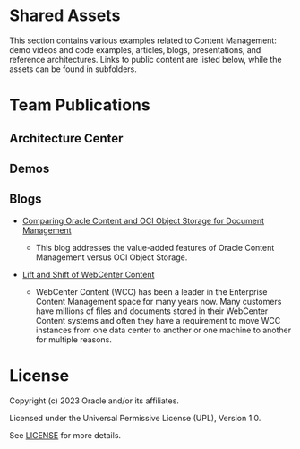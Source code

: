 # Shared Assets

This section contains various examples related to Content Management: demo videos and code examples, articles, blogs, presentations, and reference architectures. Links to public content are listed below, while the assets can be found in subfolders.

# Team Publications


## Architecture Center


## Demos

## Blogs

- [Comparing Oracle Content and OCI Object Storage for Document Management](https://blogs.oracle.com/content-management/post/comparing-oracle-content-and-oci-object-storage-for-document-management)
    - This blog addresses  the value-added features of Oracle Content Management versus OCI Object Storage.

- [Lift and Shift of WebCenter Content](https://blogs.oracle.com/content-management/post/lift-shift-of-webcenter-content)
    - WebCenter Content (WCC) has been a leader in the Enterprise Content Management space for many years now. Many customers have millions of files and documents stored in their WebCenter Content systems and often they have a requirement to move WCC instances from one data center to another or one machine to another for multiple reasons. 

# License

Copyright (c) 2023 Oracle and/or its affiliates.

Licensed under the Universal Permissive License (UPL), Version 1.0.

See [LICENSE](https://github.com/oracle-devrel/technology-engineering/blob/main/LICENSE) for more details.
